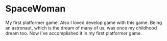 # SpaceWoman
My first platformer game. Also I loved develop game with this game. Being an astronaut, which is the dream of many of us, was once my childhood dream too. Now I've accomplished it in my first platformer game.

